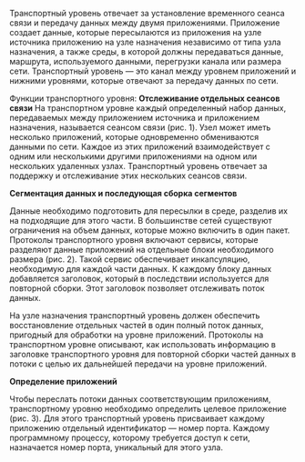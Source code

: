 Транспортный уровень отвечает за установление временного сеанса связи и передачу данных между двумя приложениями. Приложение создает данные, которые пересылаются из приложения на узле источника приложению на узле назначения независимо от типа узла назначения, а также среды, в которой должны передаваться данные, маршрута, используемого данными, перегрузки канала или размера сети. Транспортный уровень — это канал между уровнем приложений и нижними уровнями, которые отвечают за передачу данных по сети.

Функции транспортного уровня:
**Отслеживание отдельных сеансов связи**
На транспортном уровне каждый определенный набор данных, передаваемых между приложением источника и приложением назначения, называется сеансом связи (рис. 1). Узел может иметь несколько приложений, которые одновременно обмениваются данными по сети. Каждое из этих приложений взаимодействует с одним или несколькими другими приложениями на одном или нескольких удаленных узлах. Транспортный уровень отвечает за поддержку и отслеживание этих нескольких сеансов связи.

**Сегментация данных и последующая сборка сегментов**

Данные необходимо подготовить для пересылки в среде, разделив их на подходящие для этого части. В большинстве сетей существуют ограничения на объем данных, которые можно включить в один пакет. Протоколы транспортного уровня включают сервисы, которые разделяют данные приложений на отдельные блоки необходимого размера (рис. 2). Такой сервис обеспечивает инкапсуляцию, необходимую для каждой части данных. К каждому блоку данных добавляется заголовок, который в последствии используется для повторной сборки. Этот заголовок позволяет отслеживать поток данных.

На узле назначения транспортный уровень должен обеспечить восстановление отдельных частей в один полный поток данных, пригодный для обработки на уровне приложений. Протоколы на транспортном уровне описывают, как использовать информацию в заголовке транспортного уровня для повторной сборки частей данных в потоки с целью их дальнейшей передачи на уровне приложений.

**Определение приложений**

Чтобы переслать потоки данных соответствующим приложениям, транспортному уровню необходимо определить целевое приложение (рис. 3). Для этого транспортный уровень присваивает каждому приложению отдельный идентификатор — номер порта. Каждому программному процессу, которому требуется доступ к сети, назначается номер порта, уникальный для этого узла.
